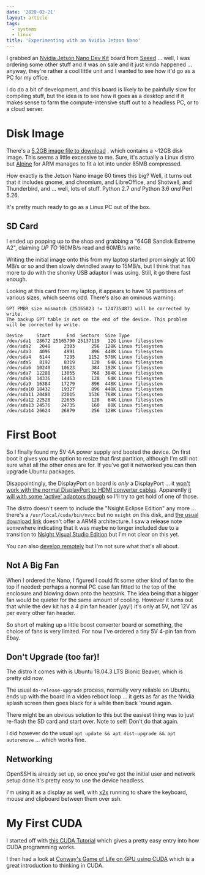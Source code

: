 ```yaml
---
date: '2020-02-21'
layout: article
tags:
  - systems
  - linux
title: 'Experimenting with an Nvidia Jetson Nano'
---
```


I grabbed an [Nvidia Jetson Nano Dev Kit](https://developer.nvidia.com/embedded/learn/get-started-jetson-nano-devkit) board from
[Seeed](https://www.seeedstudio.com/NVIDIA-Jetson-Nano-Development-Kit-p-2916.html) ...
well, I was ordering some other stuff and it was on sale and it just kinda happened ... 
anyway, they're rather a cool little unit and I wanted to see how it'd go as a PC for my office.

I do do a bit of development, and this board is likely to be painfully slow for
compiling stuff, but the idea is to see how it goes as a desktop and if it makes
sense to farm the compute-intensive stuff out to a headless PC, or to a cloud server.

# Disk Image

There's a [5.2GB image file to download](https://developer.nvidia.com/embedded/learn/get-started-jetson-nano-devkit#write)
, which contains a ~12GB disk image.  This seems a little excessive to me.
Sure, it's actually a Linux distro but [Alpine](https://www.alpinelinux.org/)
for ARM manages to fit a lot into under 85MB compressed.

How exactly is the Jetson Nano image 60 times this big?
Well, it turns out that it includes gnome, and chromium, 
and LibreOffice, and Shotwell, and Thunderbird, and ... well, lots of stuff.
Python 2.7 *and* Python 3.6 *and* Perl 5.26.

It's pretty much ready to go as a Linux PC out of the box.

## SD Card

I ended up popping up to the shop and grabbing a 
"64GB Sandisk Extreme A2", claiming *UP TO* 160MB/s read and 60MB/s write.

Writing the initial image onto this from my laptop started promisingly at 100 MB/s or so and
then slowly dwindled away to 15MB/s, but I think that has more to do with the shonky USB 
adaptor I was using.   Still, it go there fast enough.

Looking at this card from my laptop, it appears to have 14 partitions of various sizes,
which seems odd.  There's also an ominous warning:

```
GPT PMBR size mismatch (25165823 != 124735487) will be corrected by write.
The backup GPT table is not on the end of the device. This problem will be corrected by write.

Device     Start      End  Sectors  Size Type
/dev/sda1  28672 25165790 25137119   12G Linux filesystem
/dev/sda2   2048     2303      256  128K Linux filesystem
/dev/sda3   4096     4991      896  448K Linux filesystem
/dev/sda4   6144     7295     1152  576K Linux filesystem
/dev/sda5   8192     8319      128   64K Linux filesystem
/dev/sda6  10240    10623      384  192K Linux filesystem
/dev/sda7  12288    13055      768  384K Linux filesystem
/dev/sda8  14336    14463      128   64K Linux filesystem
/dev/sda9  16384    17279      896  448K Linux filesystem
/dev/sda10 18432    19327      896  448K Linux filesystem
/dev/sda11 20480    22015     1536  768K Linux filesystem
/dev/sda12 22528    22655      128   64K Linux filesystem
/dev/sda13 24576    24735      160   80K Linux filesystem
/dev/sda14 26624    26879      256  128K Linux filesystem
```

# First Boot

So I finally found my 5V 4A power supply and booted the device.
On first boot it gives you the option to resize that first partition,
although I'm still not sure what all the other ones are for.
If you've got it networked you can then upgrade Ubuntu packages.

Disappointingly, the DisplayPort on board is *only* a DisplayPort ...
it [won't work with the normal DisplayPort to HDMI converter cables](https://developer.nvidia.com/embedded/learn/get-started-jetson-nano-devkit#troubleshooting).
Apparently [it will with some 'active' adaptors though](https://devtalk.nvidia.com/default/topic/1049356/jetson-nano/dual-simultaneous-monitors/2)
so I'll try to get hold of one of those.

The distro doesn't seem to
include the "Nsight Eclipse Edition" any more ... there's a `/usr/local/cuda/bin/nvcc`
but no `nsight` on this disk, and
[the usual download link](https://developer.nvidia.com/cuda-downloads?target_os=Linux)
doesn't offer a ARM8 architecture.
I saw a release note somewhere indicating that it was maybe no longer included due
to a transition to
[Nsight Visual Studio Edition](https://developer.nvidia.com/nsight-visual-studio-edition)
but I'm not clear on this yet.

You can also [develop remotely](https://devblogs.nvidia.com/cuda-jetson-nvidia-nsight-eclipse-edition/)
but I'm not sure what that's all about.

## Not A Big Fan

When I ordered the Nano, I figured I could fit some other kind of fan to the top if needed:
perhaps a normal PC case fan fitted to the top of the enclosure and blowing down onto the heatsink.
The idea being that a bigger fan would be quieter for the same amount of cooling.
However it turns out that while the dev kit has a 4 pin fan header (yay!) it's only at 
5V, not 12V as per every other fan header.

So short of making up a little boost converter board or something, the choice of fans is
very limited.  For now I've ordered a tiny 5V 4-pin fan from Ebay.

## Don't Upgrade (too far)!

The distro it comes with is Ubuntu 18.04.3 LTS Bionic Beaver, which is pretty old now.

The usual `do-release-upgrade` process, normally very reliable on Ubuntu, ends up with the
board in a video reboot loop ...
it gets as far as the Nvidia splash screen then goes black for a while then back 'round again.

There might be an obvious solution to this but the easiest thing was to just re-flash the
SD card and start over. Note to self: Don't do that again.

I did however do the usual `apt update && apt dist-upgrade && apt autoremove` ... which works fine.

## Networking

OpenSSH is already set up, so once you've got the initial user and network setup done
it's pretty easy to use the device headless.

I'm using it as a display as well, with
[x2x](https://www.linuxjournal.com/content/share-keyboardmouse-between-multiple-computers-x2x)
running to share the keyboard, mouse and clipboard between them over ssh.

# My First CUDA

I started off with [this CUDA Tutorial](https://cuda-tutorial.readthedocs.io/en/latest/) 
which gives a pretty easy entry into how CUDA programming works.

I then had a look at [Conway's Game of Life on GPU using CUDA](http://www.marekfiser.com/Projects/Conways-Game-of-Life-on-GPU-using-CUDA)
which is a great introduction to thinking in CUDA.

